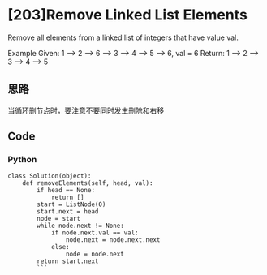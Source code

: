 # [203]Remove Linked List Elements

Remove all elements from a linked list of integers that have value val.

Example
Given: 1 --> 2 --> 6 --> 3 --> 4 --> 5 --> 6, val = 6
Return: 1 --> 2 --> 3 --> 4 --> 5

## 思路

当循环删节点时，要注意不要同时发生删除和右移

## Code

### Python

```
class Solution(object):
    def removeElements(self, head, val):
        if head == None:
            return []
        start = ListNode(0)
        start.next = head
        node = start
        while node.next != None:
            if node.next.val == val:
                node.next = node.next.next
            else:
                node = node.next
        return start.next
        ```



